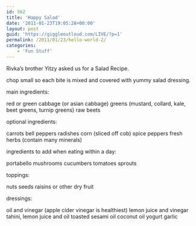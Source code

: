 ```yaml
---
id: 562
title: 'Happy Salad'
date: '2011-01-23T19:05:28+00:00'
layout: post
guid: 'https://giggleoutloud.com/LIVE/?p=1'
permalink: /2011/01/23/hello-world-2/
categories:
    - 'Fun Stuff'
---
```


Rivka’s brother Yitzy asked us for a Salad Recipe.

chop small so each bite is mixed and covered with yummy salad dressing.

main ingredients:

red or green cabbage (or asian cabbage)
greens (mustard, collard, kale, beet greens, turnip greens)
raw beets

optional ingredients:

carrots
bell peppers
radishes
corn (sliced off cob)
spice peppers
fresh herbs (contain many minerals)

ingredients to add when eating within a day:

portabello mushrooms
cucumbers
tomatoes
sprouts

toppings:

nuts
seeds
raisins or other dry fruit

dressings:

oil and vinegar (apple cider vinegar is healthiest)
lemon juice and vinegar
tahini, lemon juice and oil
toasted sesami oil
coconut oil
yogurt
garlic
